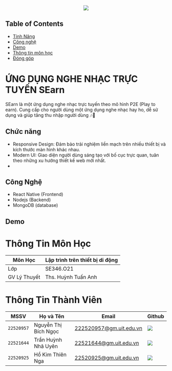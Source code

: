 <div align="center">
    <a href="https://www.uit.edu.vn/" title="Trường Đại học Công nghệ Thông tin" target="_blank">
        <img src="https://www.uit.edu.vn/sites/vi/files/banner_uit_15.png">
    </a>
</div>

## Table of Contents
- [Tính Năng](#features)
- [Công nghệ](#technology)
- [Demo](#Demo)
- [Thông tin môn học](#ThongTin)
- [Đóng góp](#contribution)
  
# ỨNG DỤNG NGHE NHẠC TRỰC TUYẾN SEarn

SEarn là một ứng dụng nghe nhạc trực tuyến theo mô hình P2E (Play to earn). Cung cấp cho người dùng một ứng dụng nghe nhạc hay ho, dễ sử dụng và giúp tăng thu nhập người dùng 🎶📱

 ## <a name="features">Chức năng</a>

- Responsive Design: Đảm bảo trải nghiệm liền mạch trên nhiều thiết bị và kích thước màn hình khác nhau.
- Modern UI: Giao diện người dùng sáng tạo với bố cục trực quan, tuân theo những xu hướng thiết kế web mới nhất.
- 
  
## <a name="technology">Công Nghệ</a>

- React Native (Frontend) 
- Nodejs (Backend)
- MongoDB (database)
  
## <a name="Demo">Demo</a>

# <a name="ThongTin">Thông Tin Môn Học</a>

| Môn Học        | Lập trình trên thiết bị di động |
| -------------- | -------------------- |
| Lớp            | SE346.O21          |
| GV Lý Thuyết   | Ths. Huỳnh Tuấn Anh |

# <a name="contribution">Thông Tin Thành Viên</a>

| MSSV       | Họ và Tên          | Email                   | Github                                                                                                                      |
| ---------- | ------------------ | ----------------------- | --------------------------------------------------------------------------------------------------------------------------- |
| `22520957` | Nguyễn Thị Bích Ngọc| 222520957@gm.uit.edu.vn | [![](https://img.shields.io/badge/bichngoc-%2324292f.svg?style=flat-square&logo=github      )](https://github.com/bichngoc55) |
| `22521644` | Trần Huỳnh Nhã Uyên| 22521644@gm.uit.edu.vn | [![](https://img.shields.io/badge/tranuyn-%2324292f.svg?style=flat-square&logo=github      )](https://github.com/tranuyn) |
| `22520925` | Hồ Kim Thiên Nga| 22520925@gm.uit.edu.vn | [![](https://img.shields.io/badge/thiennga-%2324292f.svg?style=flat-square&logo=github      )](https://github.com/cabungbu/) |
